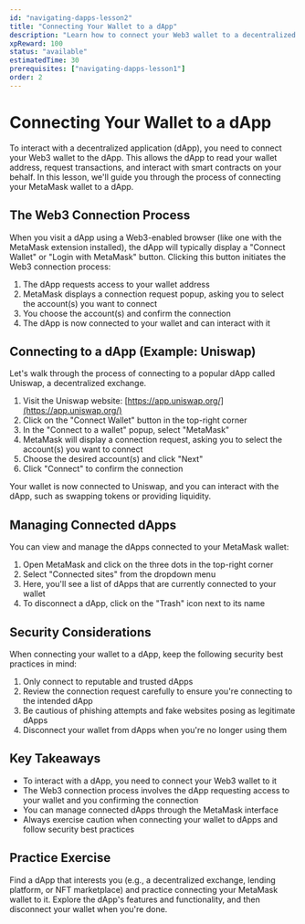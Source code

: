 ```yaml
---
id: "navigating-dapps-lesson2"
title: "Connecting Your Wallet to a dApp"
description: "Learn how to connect your Web3 wallet to a decentralized application (dApp)."
xpReward: 100
status: "available"
estimatedTime: 30
prerequisites: ["navigating-dapps-lesson1"]
order: 2
---
```


# Connecting Your Wallet to a dApp

To interact with a decentralized application (dApp), you need to connect your Web3 wallet to the dApp. This allows the dApp to read your wallet address, request transactions, and interact with smart contracts on your behalf. In this lesson, we'll guide you through the process of connecting your MetaMask wallet to a dApp.

## The Web3 Connection Process

When you visit a dApp using a Web3-enabled browser (like one with the MetaMask extension installed), the dApp will typically display a "Connect Wallet" or "Login with MetaMask" button. Clicking this button initiates the Web3 connection process:

1. The dApp requests access to your wallet address
2. MetaMask displays a connection request popup, asking you to select the account(s) you want to connect
3. You choose the account(s) and confirm the connection
4. The dApp is now connected to your wallet and can interact with it

## Connecting to a dApp (Example: Uniswap)

Let's walk through the process of connecting to a popular dApp called Uniswap, a decentralized exchange.

1. Visit the Uniswap website: [https://app.uniswap.org/](https://app.uniswap.org/)
2. Click on the "Connect Wallet" button in the top-right corner
3. In the "Connect to a wallet" popup, select "MetaMask"
4. MetaMask will display a connection request, asking you to select the account(s) you want to connect
5. Choose the desired account(s) and click "Next"
6. Click "Connect" to confirm the connection

Your wallet is now connected to Uniswap, and you can interact with the dApp, such as swapping tokens or providing liquidity.

## Managing Connected dApps

You can view and manage the dApps connected to your MetaMask wallet:

1. Open MetaMask and click on the three dots in the top-right corner
2. Select "Connected sites" from the dropdown menu
3. Here, you'll see a list of dApps that are currently connected to your wallet
4. To disconnect a dApp, click on the "Trash" icon next to its name

## Security Considerations

When connecting your wallet to a dApp, keep the following security best practices in mind:

1. Only connect to reputable and trusted dApps
2. Review the connection request carefully to ensure you're connecting to the intended dApp
3. Be cautious of phishing attempts and fake websites posing as legitimate dApps
4. Disconnect your wallet from dApps when you're no longer using them

## Key Takeaways

- To interact with a dApp, you need to connect your Web3 wallet to it
- The Web3 connection process involves the dApp requesting access to your wallet and you confirming the connection
- You can manage connected dApps through the MetaMask interface
- Always exercise caution when connecting your wallet to dApps and follow security best practices

## Practice Exercise

Find a dApp that interests you (e.g., a decentralized exchange, lending platform, or NFT marketplace) and practice connecting your MetaMask wallet to it. Explore the dApp's features and functionality, and then disconnect your wallet when you're done.